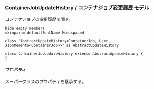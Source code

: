 ### ContainerJobUpdateHistory / コンテナジョブ変更履歴 モデル

コンテナジョブの変更履歴を表す。

```plantuml
hide empty members
skinparam defaultFontName Monospaced

class "AbstractUpdateHistory<ContainerJob, User, JsonMemento<ContainerJob>>" as AbstractUpdateHistory

class ContainerJobUpdateHistory extends AbstractUpdateHistory {
}
```

#### プロパティ

スーパークラスのプロパティを継承する。

